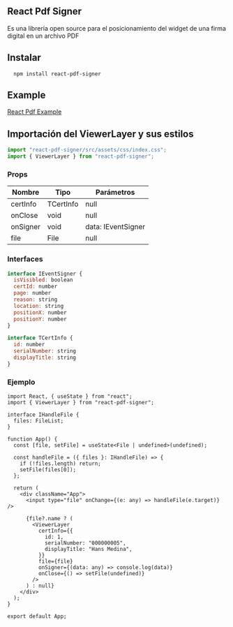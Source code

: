 ## React Pdf Signer

Es una librería open source para el posicionamiento del widget
de una firma digital en un archivo PDF

## Instalar

```
  npm install react-pdf-signer
```

## Example

[React Pdf Example](https://react-pdf-example.vercel.app/)

## Importación del ViewerLayer y sus estilos

```js
import "react-pdf-signer/src/assets/css/index.css";
import { ViewerLayer } from "react-pdf-signer";
```

### Props

| Nombre   | Tipo      | Parámetros         |
| -------- | --------- | ------------------ |
| certInfo | TCertInfo | null               |
| onClose  | void      | null               |
| onSigner | void      | data: IEventSigner |
| file     | File      | null               |

### Interfaces

```js
interface IEventSigner {
  isVisibled: boolean
  certId: number
  page: number
  reason: string
  location: string
  positionX: number
  positionY: number
}

interface TCertInfo {
  id: number
  serialNumber: string
  displayTitle: string
}

```

### Ejemplo

```tsx
import React, { useState } from "react";
import { ViewerLayer } from "react-pdf-signer";

interface IHandleFile {
  files: FileList;
}

function App() {
  const [file, setFile] = useState<File | undefined>(undefined);

  const handleFile = ({ files }: IHandleFile) => {
    if (!files.length) return;
    setFile(files[0]);
  };

  return (
    <div className="App">
      <input type="file" onChange={(e: any) => handleFile(e.target)} />

      {file?.name ? (
        <ViewerLayer
          certInfo={{
            id: 1,
            serialNumber: "000000005",
            displayTitle: "Hans Medina",
          }}
          file={file}
          onSigner={(data: any) => console.log(data)}
          onClose={() => setFile(undefined)}
        />
      ) : null}
    </div>
  );
}

export default App;
```
